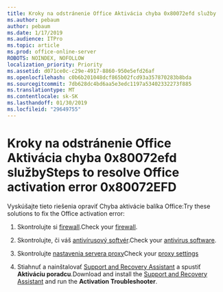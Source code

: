```yaml
---
title: Kroky na odstránenie Office Aktivácia chyba 0x80072efd služby
ms.author: pebaum
author: pebaum
ms.date: 1/17/2019
ms.audience: ITPro
ms.topic: article
ms.prod: office-online-server
ROBOTS: NOINDEX, NOFOLLOW
localization_priority: Priority
ms.assetid: d071ce0c-c29e-4917-8860-950e5efd26af
ms.openlocfilehash: c0b6b201048dcf865b02fcd93a357870283b8bda
ms.sourcegitcommit: 7db628dc4bd6aa5e3edc1197a53402332273f885
ms.translationtype: MT
ms.contentlocale: sk-SK
ms.lasthandoff: 01/30/2019
ms.locfileid: "29649755"
---
```

# <a name="steps-to-resolve-office-activation-error-0x80072efd"></a><span data-ttu-id="04b4c-102">Kroky na odstránenie Office Aktivácia chyba 0x80072efd služby</span><span class="sxs-lookup"><span data-stu-id="04b4c-102">Steps to resolve Office activation error 0x80072EFD</span></span>


<span data-ttu-id="04b4c-103">Vyskúšajte tieto riešenia opraviť Chyba aktivácie balíka Office:</span><span class="sxs-lookup"><span data-stu-id="04b4c-103">Try these solutions to fix the Office activation error:</span></span>
  
1. <span data-ttu-id="04b4c-104">Skontrolujte si [firewall](https://support.office.com/article/0d23d3c0-c19c-4b2f-9845-5344fedc4380#BKMK_CheckFirewall).</span><span class="sxs-lookup"><span data-stu-id="04b4c-104">Check your [firewall](https://support.office.com/article/0d23d3c0-c19c-4b2f-9845-5344fedc4380#BKMK_CheckFirewall).</span></span>
    
2. <span data-ttu-id="04b4c-105">Skontrolujte, či váš [antivírusový softvér](https://support.office.com/article/0d23d3c0-c19c-4b2f-9845-5344fedc4380#BKMK_CheckAV).</span><span class="sxs-lookup"><span data-stu-id="04b4c-105">Check your [antivirus software](https://support.office.com/article/0d23d3c0-c19c-4b2f-9845-5344fedc4380#BKMK_CheckAV).</span></span>
    
3. <span data-ttu-id="04b4c-106">Skontrolujte [nastavenia servera proxy](https://support.office.com/article/0d23d3c0-c19c-4b2f-9845-5344fedc4380#BKMK_CheckProxy)</span><span class="sxs-lookup"><span data-stu-id="04b4c-106">Check your [proxy settings](https://support.office.com/article/0d23d3c0-c19c-4b2f-9845-5344fedc4380#BKMK_CheckProxy)</span></span>
    
4. <span data-ttu-id="04b4c-107">Stiahnuť a nainštalovať [Support and Recovery Assistant](https://aka.ms/SARA-OfficeActivation-Alchemy) a spustiť **Aktiváciu poradcu**.</span><span class="sxs-lookup"><span data-stu-id="04b4c-107">Download and install the [Support and Recovery Assistant](https://aka.ms/SARA-OfficeActivation-Alchemy) and run the **Activation Troubleshooter**.</span></span>
    


